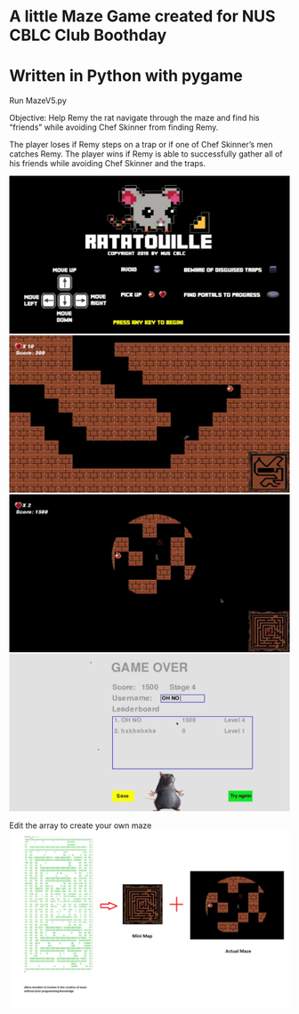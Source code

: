 # A little Maze Game created for NUS CBLC Club Boothday
# Written in Python with pygame

Run MazeV5.py

Objective: Help Remy the rat navigate through the maze and find his “friends” while avoiding Chef Skinner from finding Remy. 

The player loses if Remy steps on a trap or if one of Chef Skinner’s men catches Remy. 
The player wins if Remy is able to successfully gather all of his friends while avoiding Chef Skinner and the traps.

![](images/readme/1.png)
![](images/readme/2.png)
![](images/readme/3.png)
![](images/readme/4.png)

Edit the array to create your own maze
![](images/readme/0.png)
